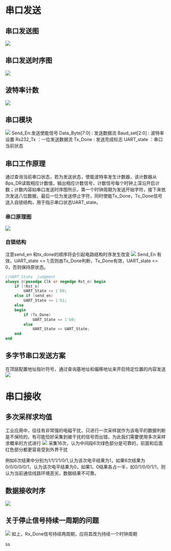 
# 串口发送
## 串口发送图
![](2022-11-02-21-53-35.png)
## 串口发送时序图
![](2022-11-02-21-53-10.png)
## 波特率计数
![](2022-11-16-15-13-26.png)
## 串口模块
![](2022-11-03-10-47-57.png)
Send_En:发送使能信号
Data_Byte[7:0] : 发送数据流
Baud_set[2:0] : 波特率设置
Rs232_Tx ：一位发送数据流
Tx_Done : 发送完成标志
UART_state ：串口当前状态

## 串口工作原理
通过查询当前串口状态，若为发送状态，使能波特率发生计数器，该计数器从Bps_DR读取相应计数值，输出相应计数信号，计数信号每个时钟上深沿开启计数；计数内容如串口发送时序图所示，第一个时钟周期为发送开始字符，接下来依次发送八位数据，最后一位为发送停止字符，同时使能Tx_Done，Tx_Done信号送入自锁结构，用于指示串口状态UART_state。
### 串口原理图
![](2022-11-15-20-06-41.png)
### 自锁结构

注意send_en 和tx_done的顺序将会引起电路结构时序发生改变
![](2022-11-15-20-10-19.png)
Send_En 有效，UART_state <= 1;否则由Tx_Done判断，Tx_Done有效，UART_state <= 0，否则保持原状态。
``` verilog
//UART_State  judgment
always @(posedge Clk or negedge Rst_n) begin
    if (!Rst_n)
        UART_State <= 1'b0;
    else if (send_en)
        UART_State <= 1'b1;
    else
    begin
        if (Tx_Done)
            UART_State <= 1'b0;
        else
            UART_State <= UART_State;
    end
end
```

## 多字节串口发送方案
在顶层配置地址指针符号，通过查询基地址和偏移地址来开启特定位置的内容发送
![](2022-11-16-14-55-23.png)

# 串口接收
## 多次采样求均值
工业应用中，往往有非常强的电磁干扰，只进行一次采样就作为该电平的数据判断是不保险的，有可能恰好采集到被干扰的信号而出错，为此我们需要使用多次采样求概率的方式进行
![](2022-11-16-15-04-49.png)
采集16次，认为中间段6次绿色部分是可靠的，前面和后面红色部分都更容易受到外界干扰

例如6次结果中分别为1/1/1/1/0/1,认为该次电平结果为1，如果6次结果为0/0/0/0/0/1，认为该次电平结果为0，如果1，0结果各占一半，如0/1/0/0/1/1，则认为当前通信线路环境恶劣，数据结果不可靠。
## 数据接收时序
![](2022-11-16-15-11-47.png)

## 关于停止信号持续一周期的问题
![](2022-11-22-16-37-12.png)
如上，Rx_Done信号持续两周期，应将其改为持续一个时钟周期

ss
